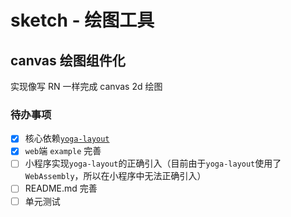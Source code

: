 # sketch - 绘图工具

## canvas 绘图组件化
实现像写 RN 一样完成 canvas 2d 绘图

### 待办事项
- [x] 核心依赖[`yoga-layout`](https://www.yogalayout.dev/)
- [x] `web`端 `example` 完善
- [ ] 小程序实现`yoga-layout`的正确引入（目前由于`yoga-layout`使用了`WebAssembly`，所以在小程序中无法正确引入）
- [ ] README.md 完善
- [ ] 单元测试
